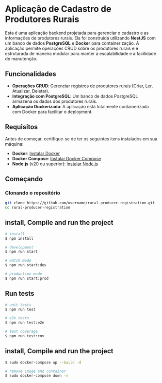 # Aplicação de Cadastro de Produtores Rurais

Esta é uma aplicação backend projetada para gerenciar o cadastro e as informações de produtores rurais. Ela foi construída utilizando **NestJS** com um banco de dados **PostgreSQL** e **Docker** para containerização. A aplicação permite operações CRUD sobre os produtores rurais e é estruturada de maneira modular para manter a escalabilidade e a facilidade de manutenção.

## Funcionalidades

- **Operações CRUD**: Gerenciar registros de produtores rurais (Criar, Ler, Atualizar, Deletar).
- **Integração com PostgreSQL**: Um banco de dados PostgreSQL armazena os dados dos produtores rurais.
- **Aplicação Dockerizada**: A aplicação está totalmente containerizada com Docker para facilitar o deployment.

## Requisitos

Antes de começar, certifique-se de ter os seguintes itens instalados em sua máquina:

- **Docker**: [Instalar Docker](https://www.docker.com/products/docker-desktop)
- **Docker Compose**: [Instalar Docker Compose](https://docs.docker.com/compose/install/)
- **Node.js** (v20 ou superior): [Instalar Node.js](https://nodejs.org/)

## Começando

### Clonando o repositório

```bash
git clone https://github.com/username/rural-producer-registration.git
cd rural-producer-registration
````

## install, Compile and run the project

```bash
# install
$ npm install

# development
$ npm run start

# watch mode
$ npm run start:dev

# production mode
$ npm run start:prod
```

## Run tests

```bash
# unit tests
$ npm run test

# e2e tests
$ npm run test:e2e

# test coverage
$ npm run test:cov
```

## install, Compile and run the project

```bash
$ sudo docker-compose up --build -d

# remove image and container
$ sudo docker-compose down -v
```


